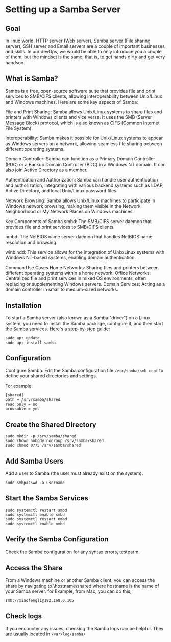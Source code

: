 #  Setting up a Samba Server

## Goal

In linux world, HTTP server (Web server), Samba server (File sharing server), SSH server and Email servers are a couple of important businesses and skills.
In our devOps, we would be able to only introduce you a couple of them, but the mindset is the same, that is, to get hands dirty and get very handson.

## What is Samba?

Samba is a free, open-source software suite that provides file and print services to SMB/CIFS clients, allowing interoperability between Unix/Linux and Windows machines. Here are some key aspects of Samba:

File and Print Sharing: Samba allows Unix/Linux systems to share files and printers with Windows clients and vice versa. It uses the SMB (Server Message Block) protocol, which is also known as CIFS (Common Internet File System).

Interoperability: Samba makes it possible for Unix/Linux systems to appear as Windows servers on a network, allowing seamless file sharing between different operating systems.

Domain Controller: Samba can function as a Primary Domain Controller (PDC) or a Backup Domain Controller (BDC) in a Windows NT domain. It can also join Active Directory as a member.

Authentication and Authorization: Samba can handle user authentication and authorization, integrating with various backend systems such as LDAP, Active Directory, and local Unix/Linux password files.

Network Browsing: Samba allows Unix/Linux machines to participate in Windows network browsing, making them visible in the Network Neighborhood or My Network Places on Windows machines.

Key Components of Samba smbd: The SMB/CIFS server daemon that provides file and print services to SMB/CIFS clients.

nmbd: The NetBIOS name server daemon that handles NetBIOS name resolution and browsing.

winbindd: This service allows for the integration of Unix/Linux systems with Windows NT-based systems, enabling domain authentication.

Common Use Cases Home Networks: Sharing files and printers between different operating systems within a home network. Office Networks: Centralized file and print services in mixed OS environments, often replacing or supplementing Windows servers. Domain Services: Acting as a domain controller in small to medium-sized networks.

## Installation

To start a Samba server (also known as a Samba "driver") on a Linux system, you need to install the Samba package, configure it, and then start the Samba services. Here's a step-by-step guide:

```
sudo apt update
sudo apt install samba
```

## Configuration
Configure Samba:
Edit the Samba configuration file `/etc/samba/smb.conf` to define your shared directories and settings. 

For example:

```
[shared]
path = /srv/samba/shared
read only = no
browsable = yes
```

## Create the Shared Directory

```
sudo mkdir -p /srv/samba/shared
sudo chown nobody:nogroup /srv/samba/shared
sudo chmod 0775 /srv/samba/shared
```

## Add Samba Users

Add a user to Samba (the user must already exist on the system):

```
sudo smbpasswd -a username
```

## Start the Samba Services

```
sudo systemctl restart smbd
sudo systemctl enable smbd
sudo systemctl restart nmbd
sudo systemctl enable nmbd
```

## Verify the Samba Configuration

Check the Samba configuration for any syntax errors, testparm.

## Access the Share
From a Windows machine or another Samba client, you can access the share by navigating to \\hostname\shared where hostname is the name of your Samba server.
for Example, from Mac, you can do this,

`smb://xiaofengli@192.168.0.105`

## Check logs

If you encounter any issues, checking the Samba logs can be helpful. They are usually located in `/var/log/samba/`
